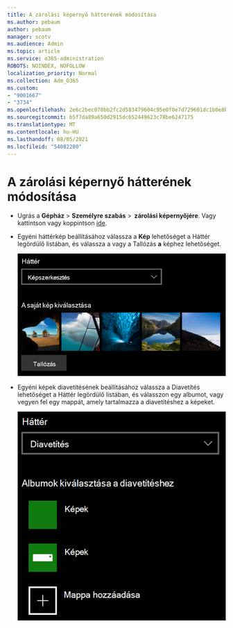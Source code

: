 ```yaml
---
title: A zárolási képernyő hátterének módosítása
ms.author: pebaum
author: pebaum
manager: scotv
ms.audience: Admin
ms.topic: article
ms.service: o365-administration
ROBOTS: NOINDEX, NOFOLLOW
localization_priority: Normal
ms.collection: Adm_O365
ms.custom:
- "9001667"
- "3734"
ms.openlocfilehash: 2e6c2bec070bb2fc2d583479604c95e0f0e7d729601dc1b0e8b7edd04995dfe6
ms.sourcegitcommit: b5f7da89a650d2915dc652449623c78be6247175
ms.translationtype: MT
ms.contentlocale: hu-HU
ms.lasthandoff: 08/05/2021
ms.locfileid: "54082280"
---
```

# <a name="change-your-lock-screen-background"></a>A zárolási képernyő hátterének módosítása

- Ugrás a **Gépház**  >  **Személyre szabás**  >  **zárolási képernyőjére**. Vagy kattintson vagy koppintson [ide](ms-settings:lockscreen?activationSource=GetHelp).

- Egyéni háttérkép beállításához válassza a  **Kép** lehetőséget a Háttér legördülő listában, és válassza a vagy a Tallózás **a** képhez lehetőséget.

  ![Egyéni háttérkép beállítása](media/set-custom-background-pic.png)

- Egyéni képek diavetítésének beállításához válassza  a Diavetítés lehetőséget  a Háttér legördülő listában, és válasszon egy albumot, vagy vegyen fel egy mappát, amely tartalmazza a diavetítéshez a képeket.

  ![Egyéni képek diavetítésének beállítása](media/set-up-slideshow-background.png)
